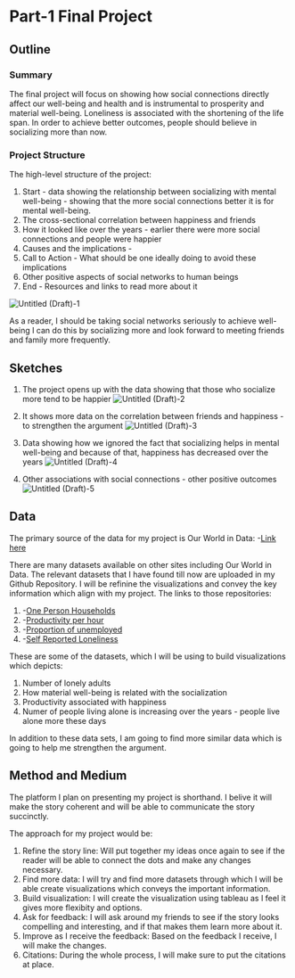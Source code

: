 # Part-1 Final Project

## Outline 

### Summary 

The final project will focus on showing how social connections directly affect our well-being and health and is instrumental to prosperity and material well-being. Loneliness is associated with the shortening of the life span. In order to achieve better outcomes, people should believe in socializing more than now. 

### Project Structure 

The high-level structure of the project:
1. Start - data showing the relationship between socializing with mental well-being - showing that the more social connections better it is for mental well-being. 
2. The cross-sectional correlation between happiness and friends
3. How it looked like over the years - earlier there were more social connections and people were happier 
4. Causes and the implications -
5. Call to Action - What should be one ideally doing to avoid these implications
6. Other positive aspects of social networks to human beings
7. End - Resources and links to read more about it

![Untitled (Draft)-1](https://user-images.githubusercontent.com/90984614/153777025-8f243425-f181-400e-ac0f-2dee0ce053f3.jpg)

As a reader, I should be taking social networks seriously to achieve well-being
I can do this by socializing more and look forward to meeting friends and family more frequently. 

## Sketches 

1. The project opens up with the data showing that those who socialize more tend to be happier 
![Untitled (Draft)-2](https://user-images.githubusercontent.com/90984614/153777346-9f96a663-8623-4798-8f80-64d44bfbefd6.jpg)

2. It shows more data on the correlation between friends and happiness - to strengthen the argument 
![Untitled (Draft)-3](https://user-images.githubusercontent.com/90984614/153777391-f636e7d5-a507-4ac1-970f-b068d172f645.jpg)

3. Data showing how we ignored the fact that socializing helps in mental well-being and because of that, happiness has decreased over the years 
![Untitled (Draft)-4](https://user-images.githubusercontent.com/90984614/153777446-ca61d546-dd5a-4faa-8489-1d1d20e3baaf.jpg)

4. Other associations with social connections - other positive outcomes 
![Untitled (Draft)-5](https://user-images.githubusercontent.com/90984614/153777467-ca790927-88bc-40fd-9c68-b713ea81f9a1.jpg)

## Data

The primary source of the data for my project is Our World in Data: -[Link here](https://ourworldindata.org/social-connections-and-loneliness#causality-and-implications)

There are many datasets available on other sites including Our World in Data. The relevant datasets that I have found till now are uploaded in my Github Repository. 
I will be refinine the visualizations and convey the key information which align with my project. The links to those repositories: 

1. -[One Person Households](https://github.com/vidhikal16/vidhika-portfolio/blob/f9522531de564871cb61137594e89f4a34410cb1/one-person-households.csv)
2. -[Productivity per hour](https://github.com/vidhikal16/vidhika-portfolio/blob/43321856a39ea781e719a70b118e9ad69f74222d/labor-productivity-per-hour-PennWorldTable.csv)
3. -[Proportion of unemployed](https://github.com/vidhikal16/vidhika-portfolio/blob/43321856a39ea781e719a70b118e9ad69f74222d/proportion-of-unemployed-using-specific-search-methods.csv)
4. -[Self Reported Loneliness](https://github.com/vidhikal16/vidhika-portfolio/blob/43321856a39ea781e719a70b118e9ad69f74222d/self-reported-loneliness-older-adults.csv)

These are some of the datasets, which I will be using to build visualizations which depicts: 
1. Number of lonely adults
2. How material well-being is related with the socialization 
3. Productivity associated with happiness
4. Numer of people living alone is increasing over the years - people live alone more these days

In addition to these data sets, I am going to find more similar data which is going to help me strengthen the argument.

## Method and Medium

The platform I plan on presenting my project is shorthand. I belive it will make the story coherent and will be able to communicate the story succinctly. 

The approach for my project would be:
1. Refine the story line: Will put together my ideas once again to see if the reader will be able to connect the dots and make any changes necessary. 
2. Find more data: I will try and find more datasets through which I will be able create visualizations which conveys the important information. 
3. Build visualization: I will create the visualization using tableau as I feel it gives more flexibity and options.
4. Ask for feedback: I will ask around my friends to see if the story looks compelling and interesting, and if that makes them learn more about it. 
5. Improve as I receive the feedback: Based on the feedback I receive, I will make the changes. 
6. Citations: During the whole process, I will make sure to put the citations at place. 



